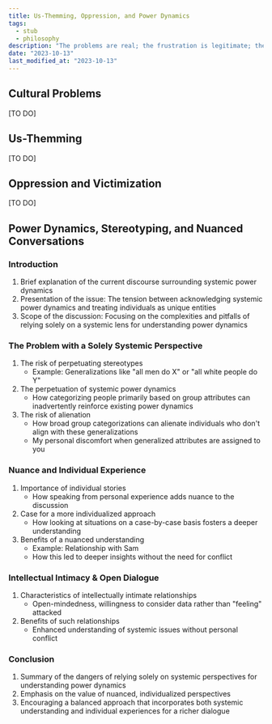 ```yaml
---
title: Us-Themming, Oppression, and Power Dynamics
tags:
  - stub
  - philosophy
description: "The problems are real; the frustration is legitimate; the prevalent approaches are disastrous."
date: "2023-10-13"
last_modified_at: "2023-10-13"
---
```


## Cultural Problems
[TO DO]

## Us-Themming
[TO DO]

## Oppression and Victimization
[TO DO]

## Power Dynamics, Stereotyping, and Nuanced Conversations

### Introduction
1. Brief explanation of the current discourse surrounding systemic power dynamics
2. Presentation of the issue: The tension between acknowledging systemic power dynamics and treating individuals as unique entities
3. Scope of the discussion: Focusing on the complexities and pitfalls of relying solely on a systemic lens for understanding power dynamics

### The Problem with a Solely Systemic Perspective
1. The risk of perpetuating stereotypes
   - Example: Generalizations like "all men do X" or "all white people do Y"
2. The perpetuation of systemic power dynamics
   - How categorizing people primarily based on group attributes can inadvertently reinforce existing power dynamics
3. The risk of alienation
   - How broad group categorizations can alienate individuals who don't align with these generalizations
   - My personal discomfort when generalized attributes are assigned to you

### Nuance and Individual Experience
1. Importance of individual stories
   - How speaking from personal experience adds nuance to the discussion
2. Case for a more individualized approach
   - How looking at situations on a case-by-case basis fosters a deeper understanding
3. Benefits of a nuanced understanding
   - Example: Relationship with Sam
   - How this led to deeper insights without the need for conflict

### Intellectual Intimacy & Open Dialogue
1. Characteristics of intellectually intimate relationships
   - Open-mindedness, willingness to consider data rather than "feeling" attacked
2. Benefits of such relationships
   - Enhanced understanding of systemic issues without personal conflict

### Conclusion
1. Summary of the dangers of relying solely on systemic perspectives for understanding power dynamics
2. Emphasis on the value of nuanced, individualized perspectives
3. Encouraging a balanced approach that incorporates both systemic understanding and individual experiences for a richer dialogue
